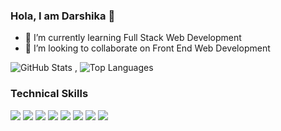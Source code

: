 ### Hola, I am Darshika 👋

- 🌱 I’m currently learning Full Stack Web Development
- 👯 I’m looking to collaborate on Front End Web Development

![GitHub Stats](https://github-readme-stats.vercel.app/api?username=darshikapongallu&&theme=highcontrast) , ![Top Languages](https://github-readme-stats.vercel.app/api/top-langs/?username=darshikapongallu&show_icons=true&theme=highcontrast)

### Technical Skills

<img src="https://img.shields.io/badge/-HTML-e34f26?logo=html5&logoColor=fff">  <img src="https://img.shields.io/badge/-CSS-1572B6?logo=css3&logoColor=fff"> <img src ="https://img.shields.io/badge/-JS-F7DF1E?logo=js&logoColor=fff"> <img src = "https://img.shields.io/badge/-Bootstrap-7952B3?logo=bootstrap&logoColor=fff"> <img src="https://img.shields.io/badge/-Php-777BB4?logo=php&logoColor=fff"> <img src="https://img.shields.io/badge/-Github-181717?logo=github&logoColor=fff"> <img src="https://img.shields.io/badge/-Python-3776AB?logo=python&logoColor=fff"> <img src="https://img.shields.io/badge/-Java-007396?logo=java&logoColor=fff">
